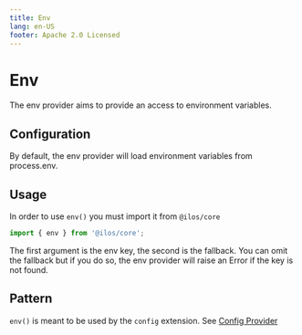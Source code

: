 ```yaml
---
title: Env
lang: en-US
footer: Apache 2.0 Licensed
---
```


# Env

The env provider aims to provide an access to environment variables.

## Configuration

By default, the env provider will load environment variables from process.env.

## Usage

In order to use `env()` you must import it from `@ilos/core`

```ts
import { env } from '@ilos/core';
```

The first argument is the env key, the second is the fallback. You can omit the fallback but if you do so, the env provider will raise an Error if the key is not found.

## Pattern

`env()` is meant to be used by the `config` extension. See [Config Provider](/documentation/providers/config)
